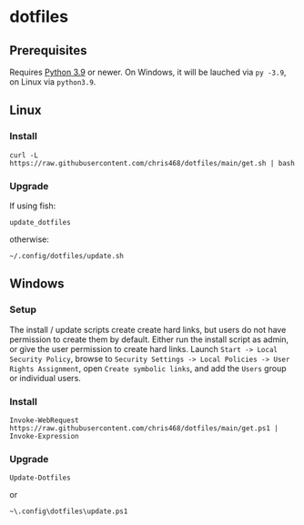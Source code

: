 # dotfiles

## Prerequisites

Requires [Python 3.9](https://www.python.org/downloads/) or newer. On Windows, it will be lauched via `py -3.9`, on Linux via `python3.9`.

## Linux

### Install

```
curl -L https://raw.githubusercontent.com/chris468/dotfiles/main/get.sh | bash
```

### Upgrade

If using fish:

```
update_dotfiles
```

otherwise:

```
~/.config/dotfiles/update.sh
```

## Windows

### Setup

The install / update scripts create create hard links, but users do not have permission to create
them by default. Either run the install script as admin, or give the user permission to create hard
links. Launch `Start -> Local Security Policy`, browse to `Security Settings -> Local Policies -> User
Rights Assignment`, open `Create symbolic links`, and add the `Users` group or individual users.

### Install

```
Invoke-WebRequest  https://raw.githubusercontent.com/chris468/dotfiles/main/get.ps1 | Invoke-Expression
```

### Upgrade

```
Update-Dotfiles
```

or

```
~\.config\dotfiles\update.ps1
```
